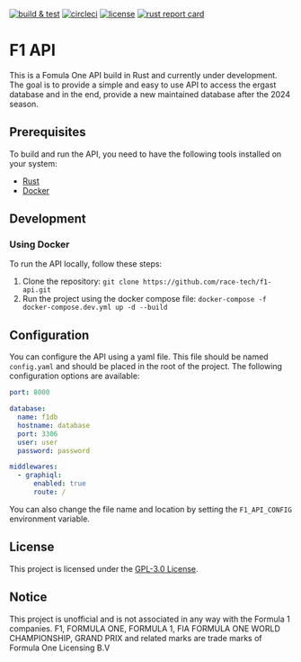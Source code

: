 [![build & test](https://img.shields.io/github/actions/workflow/status/race-tech/f1-api/rust.yml?logo=github)](https://github.com/race-tech/f1-api/blob/master/.github/workflows/rust.yml)
[![circleci](https://img.shields.io/circleci/build/gh/race-tech/f1-api?logo=circleci&logoColor=white&label=circleci)](https://circleci.com/gh/race-tech/f1-api)
[![license](https://img.shields.io/github/license/race-tech/f1-api)](https://www.gnu.org/licenses/gpl-3.0.en.html)
[![rust report card](https://rust-reportcard.xuri.me/badge/github.com/race-tech/f1-api)](https://rust-reportcard.xuri.me/report/github.com/race-tech/f1-api)

# F1 API

This is a Fomula One API build in Rust and currently under development. The goal is to provide a simple and easy to use API to access the ergast database and in the end, provide a new maintained database after the 2024 season.

## Prerequisites

To build and run the API, you need to have the following tools installed on your system:

- [Rust](https://www.rust-lang.org/tools/install)
- [Docker](https://docs.docker.com/get-docker/)

## Development

### Using Docker

To run the API locally, follow these steps:

1. Clone the repository: `git clone https://github.com/race-tech/f1-api.git`
2. Run the project using the docker compose file: `docker-compose -f docker-compose.dev.yml up -d --build`

## Configuration

You can configure the API using a yaml file. This file should be named `config.yaml` and should be placed in the root of the project. The following configuration options are available:

```yaml
port: 8000

database:
  name: f1db
  hostname: database
  port: 3306
  user: user
  password: password

middlewares:
  - graphiql:
      enabled: true
      route: /
```

You can also change the file name and location by setting the `F1_API_CONFIG` environment variable.

## License

This project is licensed under the [GPL-3.0 License](https://github.com/race-tech/f1-api/blob/master/LICENSE).

## Notice

This project is unofficial and is not associated in any way with the Formula 1 companies. F1, FORMULA ONE, FORMULA 1, FIA FORMULA ONE WORLD CHAMPIONSHIP, GRAND PRIX and related marks are trade marks of Formula One Licensing B.V
